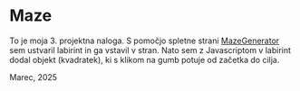 # Maze

To je moja 3. projektna naloga. S pomočjo spletne strani [MazeGenerator](http://www.mazegenerator.net/) sem ustvaril labirint in ga vstavil v stran. Nato sem z Javascriptom v labirint dodal objekt (kvadratek), ki s klikom na gumb potuje od začetka do cilja. 

Marec, 2025

